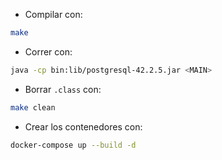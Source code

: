 - Compilar con:

```bash
make
```

- Correr con:
```bash
java -cp bin:lib/postgresql-42.2.5.jar <MAIN>
```

- Borrar `.class` con:

```bash
make clean
```

- Crear los contenedores con:

```bash
docker-compose up --build -d
```
